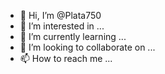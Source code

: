 - 👋 Hi, I’m @Plata750
- 👀 I’m interested in ...
- 🌱 I’m currently learning ...
- 💞️ I’m looking to collaborate on ...
- 📫 How to reach me ...

<!---
Plata750/Plata750 is a ✨ special ✨  repository because its `README.md` (this file) appears on your GitHub profile.
You can click the Preview link to take a look at your changes.
--->
